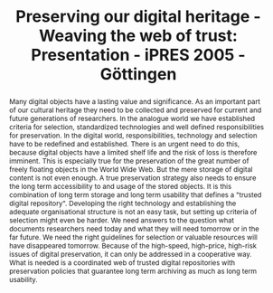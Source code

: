 ---
abstract: 'Many digital objects have a lasting value and significance. As an important
  part of our cultural heritage they need to be collected and preserved for current
  and future generations of researchers. In the analogue world we have established
  criteria for selection, standardized technologies and well defined responsibilities
  for preservation. In the digital world, responsibilities, technology and selection
  have to be redefined and established. There is an urgent need to do this, because
  digital objects have a limited shelf life and the risk of loss is therefore imminent.
  This is especially true for the preservation of the great number of freely floating
  objects in the World Wide Web. But the mere storage of digital content is not even
  enough. A true preservation strategy also needs to ensure the long term accessibility
  to and usage of the stored objects. It is this combination of long term storage
  and long term usability that defines a "trusted digital repository".

  Developing the right technology and establishing the adequate organisational structure
  is not an easy task, but setting up criteria of selection might even be harder.
  We need answers to the question what documents researchers need today and what they
  will need tomorrow or in the far future. We need the right guidelines for selection
  or valuable resources will have disappeared tomorrow.

  Because of the high-speed, high-price, high-risk issues of digital preservation,
  it can only be addressed in a cooperative way. What is needed is a coordinated web
  of trusted digital repositories with preservation policies that guarantee long term
  archiving as much as long term usability.'
creators:
- Niggemann, Elisabeth
date: null
document_url: https://services.phaidra.univie.ac.at/api/object/o:295031/download
grand_parent: iPRES
institutions: []
keywords:
- göttingen
landing_page_url: https://phaidra.univie.ac.at/o:295031
language: eng
layout: publication
license: CC BY-SA 3.0 AT
notes_url: null
parent: iPRES 2005
presentation_url: null
size: 731627
source_name: iPRES
title: 'Preserving our digital heritage - Weaving the web of trust: Presentation -
  iPRES 2005 - Göttingen'
type: paper
year: 2005
---